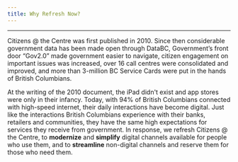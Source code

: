 ```yaml
---
title: Why Refresh Now?
---
```

--------------------------------------------------------------
Citizens @ the Centre was first published in 2010. Since then considerable government data has been made open through DataBC, Government’s front door “Gov2.0” made government easier to navigate, citizen engagement on important issues was increased, over 16 call centres were consolidated and improved, and more than 3-million BC Service Cards were put in the hands of British Columbians.

At the writing of the 2010 document, the iPad didn't exist and app stores were only in their infancy. Today, with 94% of British Columbians connected with high-speed internet, their daily interactions have become digital. Just like the interactions British Columbians experience with their banks, retailers and communities, they have the same high expectations for services they receive from government. In response, we refresh Citizens @ the Centre, to <b>modernize</b> and <b>simplify</b> digital channels available for people who use them, and to <b>streamline</b> non-digital channels and reserve them for those who need them. 

